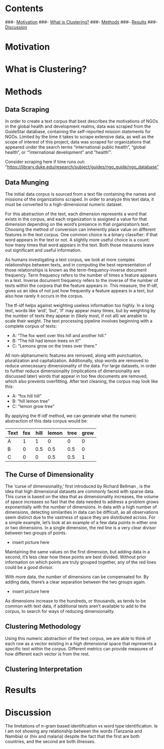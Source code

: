 ﻿# Contents

###- [Motivation](#motivation)
###- [What is Clustering?](#clustering)
###- [Methods](#methods)
###- [Results](#results)
###- [Discussion](#discussion)

# Motivation <a name="motivation"></a>

# What is Clustering? <a name="clustering"></a>

# Methods <a name="methods"></a>

## Data Scraping

In order to create a text corpus that best describes the motivations of NGOs in the global health and development realms, data was scraped from the GuideStar database, containing the self-reported mission statements for NGOs. 
Limited by the time it takes to scrape extensive data, as well as the scope of interest of this project, data was scraped for organizations that appeared under the search terms “international public health”, “global health”, or ‘“international development” and “health”’.

Consider scraping here if time runs out: “https://library.duke.edu/research/subject/guides/ngo_guide/ngo_database”

## Data Munging

The initial data corpus is sourced from a text file containing the names and missions of the organizations scraped. In order to analyze this text data, it must be converted to a high-dimensional numeric dataset. 

For this abstraction of the text, each dimension  represents a word that exists in the corpus, and each organization is assigned a value for that dimension depending on the word’s presence in that organization’s text. Choosing the method of conversion can inherently place value on different features in the text corpus. One common choice is a binary classifier: if that word appears in the text or not. A slightly more useful choice is a count: how many times that word appears in the text. Both those measures leave out significant and useful information. 

As humans investigating a text corpus, we look at more complex relationships between texts, and in computing the best representation of those relationships is known as the term-frequency-inverse document frequency. Term frequency refers to the number of times a feature appears in a text. Inverse document frequency refers to the inverse of the number of texts within the corpora that the feature appears in. This measure, the tf-idf, gives us an idea of not just how frequently a feature appears in a text, but also how rarely it occurs in the corpus. 

The tf-idf helps against weighting useless information too highly. In a long text, words like ‘and’, ‘but’, ‘if’ may appear many times, but by weighting by the number of texts they appear in (likely most, if not all) we areable to scale their weight. 
The text processing pipeline involves beginning with a complete corpus of texts:

- A: “The fox went over this hill and another hill.”
- B: “The hill had lemon trees on it!”
- C: “Lemons grow on the trees over there.”

All non-alphanumeric features are removed, along with punctuation, pluralization and capitalization. Additionally, stop words  are removed to reduce unnecessary dimensionality of the data. For large datasets, in order to further reduce dimensionality (implications of dimensionality are discussed later) words that appear in too few documents are removed, which also prevents overfitting. After text cleaning, the corpus may look like this:

- A: “fox hill hill”
- B: “hill lemon tree”
- C: “lemon grow tree”

By applying the tf-idf method, we can generate what the numeric abstraction of this data corpus would be:

|Text|fox|	hill|	lemon|	tree|	grow|
|----|---|---|---|---|---|
|A|1|1|0|0|0|
|B|0|0.5|0.5|0.5|0|
|C|0|0|0.5|0.5|1|


## The Curse of Dimensionality

The ‘curse of dimensionality,’ first introduced by Richard Bellman , is the idea that high dimensional datasets are commonly faced with sparse data. This curse is based on the idea that as dimensionality increases, the volume of space increases so fast that the data needed to address a problem grows exponentially with the number of dimensions. In data with a high number of dimensions, detecting similarities in data can be difficult, as all observations seem distinct due to the vastness of space they are distributed across.
For a simple example, let’s look at an example of a few data points in either one or two dimensions. In a single dimension, the red line is a very clear divisor between two groups of points. 
  
- insert picture here
  
Maintaining the same values on the first dimension, but adding data in a second, it’s less clear how these points are best divided. Without prior information on which points are truly grouped together, any of the red lines could be a good divisor. 
 
With more data, the number of dimensions can be compensated for. By adding data, there’s a clear separation between the two groups again. 

- insert picture here

As dimensions increase to the hundreds, or thousands, as tends to be common with text data, if additional texts aren’t available to add to the corpus, to search for ways of reducing dimensionality. 


## Clustering Methodology

Using this numeric abstraction of the text corpus, we are able to think of each row as a vector existing in a high dimensional space that represents a specific text within the corpus. Different metrics can provide measures of how different each vector is from the rest. 

## Clustering Interpretation

# Results <a name="results"></a>

# Discussion <a name="discussion"></a>

The limitations of n-gram based identification vs word type identification. Ie I am not showing any relationship between the words (Tanzania and Namibia) or (hiv and malaria) despite the fact that the first are both countries, and the second are both illnesses.
